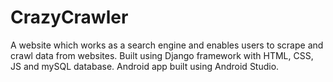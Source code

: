 # CrazyCrawler
A website which works as a search engine and enables users to scrape and crawl data from websites. Built using Django framework with HTML, CSS, JS and mySQL database. Android app built using Android Studio.
